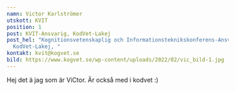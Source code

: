 ```yaml
---
namn: Victor Karlströmer
utskott: KVIT
position: 1
post: KVIT-Ansvarig, KodVet-Lakej
post_hel: "Kognitionsvetenskaplig och Informationsteknikskonferens-Ansvarig,
  KodVet-Lakej, "
kontakt: kvit@kogvet.se
bild: https://www.kogvet.se/wp-content/uploads/2022/02/vic_bild-1.jpg
---
```

Hej det ä jag som är ViCtor. Är också med i kodvet :)
